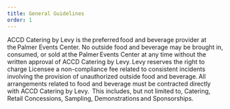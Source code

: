```yaml
---
title: General Guidelines
order: 1
---
```


ACCD Catering by Levy is the preferred food and beverage provider at the Palmer Events Center. No outside food and beverage may be brought in, consumed, or sold at the Palmer Events Center at any time without the written approval of ACCD Catering by Levy. Levy reserves the right to charge Licensee a non-compliance fee related to consistent incidents involving the provision of unauthorized outside food and beverage. All arrangements related to food and beverage must be contracted directly with ACCD Catering by Levy.  This includes, but not limited to, Catering, Retail Concessions, Sampling, Demonstrations and Sponsorships.

